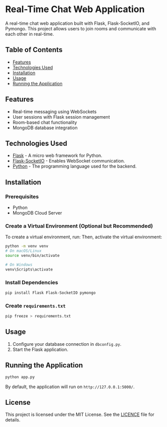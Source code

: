 # Real-Time Chat Web Application

A real-time chat web application built with Flask, Flask-SocketIO, and Pymongo. This project allows users to join rooms and communicate with each other in real-time.

## Table of Contents

- [Features](#features)
- [Technologies Used](#technologies-used)
- [Installation](#installation)
- [Usage](#usage)
- [Running the Application](#running-the-application)

## Features

- Real-time messaging using WebSockets
- User sessions with Flask session management
- Room-based chat functionality
- MongoDB database integration

## Technologies Used

- [Flask](https://flask.palletsprojects.com/) - A micro web framework for Python.
- [Flask-SocketIO](https://flask-socketio.readthedocs.io/) - Enables WebSocket communication.
- [Python](https://www.python.org/) - The programming language used for the backend.

## Installation

### Prerequisites

- Python
- MongoDB Cloud Server

### Create a Virtual Environment (Optional but Recommended)
To create a virtual environment, run:
Then, activate the virtual environment:

```bash
python -m venv venv
# On macOS/Linux
source venv/bin/activate

# On Windows
venv\Scripts\activate
```

### Install Dependencies

```bash
pip install Flask Flask-SocketIO pymongo
```

### Create `requirements.txt`

```bash
pip freeze > requirements.txt
```

## Usage

1. Configure your database connection in `dbconfig.py`.
2. Start the Flask application.

## Running the Application

```bash
python app.py
```

By default, the application will run on `http://127.0.0.1:5000/`.

## License
This project is licensed under the MIT License. See the [LICENCE](LICENCE) file for details.
